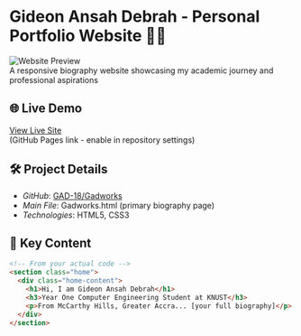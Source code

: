# Gideon Ansah Debrah - Personal Portfolio Website 👨‍💻

![Website Preview](/screenshots/preview.png)  
A responsive biography website showcasing my academic journey and professional aspirations

## 🌐 Live Demo
[View Live Site](https://GAD-18.github.io/gdansah/)  
(GitHub Pages link - enable in repository settings)

## 🛠 Project Details
- *GitHub*: [GAD-18/Gadworks](https://github.com/GAD-18/gdansah)
- *Main File*: Gadworks.html (primary biography page)
- *Technologies*: HTML5, CSS3

## 📌 Key Content
```html
<!-- From your actual code -->
<section class="home">
  <div class="home-content">
    <h1>Hi, I am Gideon Ansah Debrah</h1>
    <h3>Year One Computer Engineering Student at KNUST</h3>
    <p>From McCarthy Hills, Greater Accra... [your full biography]</p>
  </div>
</section>
